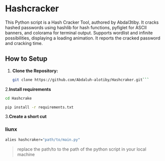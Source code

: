 # Hashcracker

This Python script is a Hash Cracker Tool, authored by Abdal3tiby. It cracks hashed passwords using hashlib for hash functions, pyfiglet for ASCII banners, and colorama for terminal output. Supports wordlist and infinite possibilities, displaying a loading animation. It reports the cracked password and cracking time.

## How to Setup

1. **Clone the Repository:**
   ```bash
   git clone https://github.com/Abdaluh-alotiby/Hashcraker.git```
2.**Install requirements**
```bash
cd Hashcrake
```
```bash
pip install -r requirements.txt
```
3.**Create a short cut**
### liunx
```bash
alies hashcraker="path/to/main.py"
```

>replace the path/to to the path of the python script in your local machine
